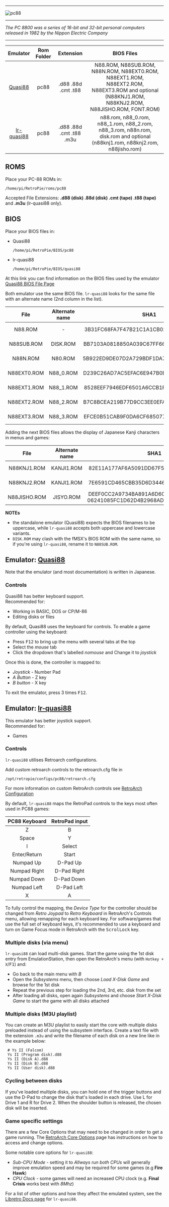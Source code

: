 ***
![pc88](https://user-images.githubusercontent.com/22881403/28556421-e25cde4e-70cb-11e7-9d82-39143d32bf2c.png)
***
_The PC 8800 was a series of 16-bit and 32-bit personal computers released in 1982 by the Nippon Electric Company_
***

| Emulator | Rom Folder | Extension | BIOS Files |
| :---: | :---: | :---: | :---: |
| [Quasi88](https://www.eonet.ne.jp/~showtime/quasi88/) | pc88  | .d88 .88d .cmt .t88 | N88.ROM, N88SUB.ROM, N88N.ROM, N88EXT0.ROM, N88EXT1.ROM, N88EXT2.ROM, N88EXT3.ROM and optional (N88KNJ1.ROM, N88KNJ2.ROM, N88JISHO.ROM, FONT.ROM) |
| [lr-quasi88](https://github.com/libretro/quasi88-libretro) | pc88 | .d88 .88d .cmt .t88 .m3u | n88.rom, n88_0.rom, n88_1.rom, n88_2.rom, n88_3.rom, n88n.rom, disk.rom and optional (n88knj1.rom, n88knj2.rom, n88jisho.rom) |


## ROMS

Place your PC-88 ROMs in:
```
/home/pi/RetroPie/roms/pc88
```

Accepted File Extensions: **.d88 (disk) .88d (disk) .cmt (tape) .t88 (tape)** and **.m3u** (lr-quasi88 only).

## BIOS

Place your BIOS files in:

* Quasi88
    ````
    /home/pi/RetroPie/BIOS/pc88
    ````
* lr-quasi88 
    ````
    /home/pi/RetroPie/BIOS/quasi88
    ````

At this link you can find information on the BIOS files used by the emulator
[Quasi88 BIOS File Page](https://translate.google.com/translate?sl=auto&tl=en&js=y&prev=_t&ie=UTF-8&u=https%3A%2F%2Fwww.eonet.ne.jp%2F~showtime%2Fquasi88%2Fmemo%2From.html&edit-text=)

Both emulator use the same BIOS file. `lr-quasi88` looks for the same file with an alternate name (2nd column in the list).
 
| File | Alternate name | SHA1 | CRC32 | Size |
| :--: | :--: |:--: | :--: | :--: |
| N88.ROM     | - |  3B31FC68FA7F47B21C1A1CB027B86B9E87AFBFFF | A0FC0473 | 32 KB |
| N88SUB.ROM  | DISK.ROM | BB7103A0818850A039C67FF666A31CE49A8D516F | 2158D307 | 2 KB |
| N88N.ROM    | N80.ROM | 5B922ED9DE07D2A729BDF1DA7B57C50DDF08809A | 27E1857D | 32 KB |
| N88EXT0.ROM | N88_0.ROM | D239C26AD7AC5EFAC6E947B0E9549B1534AA970D | 710A63EC | 8 KB |
| N88EXT1.ROM | N88_1.ROM | 8528EEF7946EDF6501A6CCB1F416B60C64EFAC7C | C0BD2AA6 | 8 KB |
| N88EXT2.ROM | N88_2.ROM | B7C8BCEA219B77D9CC3EE0EFAFE343CC307425D1 | AF2B6EFA | 8 KB |
| N88EXT3.ROM | N88_3.ROM | EFCE0B51CAB9F0DA6CF68507757F1245A2867A72 | 7713C519 | 8 KB |

Adding the next BIOS files allows the display of Japanese Kanji characters in menus and games:

| File | Alternate name | SHA1 | CRC32 | Size |
| :--: | :--: | :--: | :--: | :--: |
| N88KNJ1.ROM | KANJI1.ROM | 82E11A177AF6A5091DD67F50A2F4BAFDA84D6556 | 6178BD43 | 128 KB |
| N88KNJ2.ROM | KANJI1.ROM | 7E6591CD465CBB35D6D3446C5A83B46D30FAFE95 | 154803CC | 128 KB |
| N88JISHO.ROM | JISYO.ROM | DEEF0CC2A9734BA891A6D6C022AA70FFC66F783E <br> 06241085FC1D62D4B2968AD9CDBDADC1E7D7990A | BD6EB062 <br> 856459AF | 512 KB | 


**NOTEs**

  * the standalone emulator (Quasi88) expects the BIOS filenames to be uppercase, while `lr-quasi88` accepts both uppercase and lowercase variants.
  * `DISK.ROM` may clash with the fMSX's BIOS ROM with the same name, so if you're using `lr-quasi88`, rename it to `N88SUB.ROM`.

## Emulator: [Quasi88](https://www.eonet.ne.jp/~showtime/quasi88/)

Note that the emulator (and most documentation) is written in Japanese.

### Controls
Quasi88 has better keyboard support.   
Recommended for:

 - Working in BASIC, DOS or CP/M-86
 - Editing disks or files

By default, Quasi88 uses the keyboard for controls. To enable a game controller using the keyboard:
 
* Press <kbd>F12</kbd> to bring up the menu with several tabs at the top
* Select the _mouse_ tab
* Click the dropdown that's labelled _nomouse_ and Change it to _joystick_

Once this is done, the controller is mapped to:

* _Joystick_ - Number Pad
* _A Button_ - Z key
* _B button_ - X key

To exit the emulator, press 3 times <kbd>F12</kbd>. 

## Emulator: [lr-quasi88](https://github.com/libretro/quasi88-libretro)

This emulator has better joystick support.   
Recommended for:
 
- Games 

### Controls

`lr-quasi88` utilises Retroarch configurations.

Add custom retroarch controls to the retroarch.cfg file in
```shell
/opt/retropie/configs/pc88/retroarch.cfg
```
For more information on custom RetroArch controls see [RetroArch Configuration](RetroArch-Configuration)

By default, `lr-quasi88` maps the RetroPad controls to the keys most often used in PC88 games:

| PC88 Keyboard | RetroPad input |
| :--: | :--: |
| Z | B  |
| Space | Y |
| I | Select |
| Enter/Return | Start |
| Numpad Up | D-Pad Up |
| Numpad Right | D-Pad Right |
| Numpad Down | D-Pad Down |
| Numpad Left | D-Pad Left |
| X | A |

To fully control the mapping, the _Device Type_ for the controller should be changed from _Retro Joypad_ to _Retro Keyboard_ in RetroArch's Controls menu, allowing remapping for each keyboard key. For software/games that use the full set of keyboard keys, it's recommended to use a keyboard and turn on Game Focus mode in RetroArch with the <kbd>ScrolLock</kbd> key.

### Multiple disks (via menu)

`lr-quasi88` can load multi-disk games. Start the game using the 1st disk entry from EmulationStation, then open the RetroArch's menu (with `Hotkey + X`/<kbd>F1</kbd>) and:

* Go back to the main menu with _B_
* Open the _Subsystems_ menu, then choose _Load X-Disk Game_ and browse for the 1st disk
* Repeat the previous step for loading the 2nd, 3rd, etc. disk from the set
* After loading all disks, open again _Subsystems_ and choose _Start X-Disk Game_ to start the game with all disks attached

### Multiple disks (M3U playlist)
 You can create an M3U playlist to easily start the core with multiple disks preloaded instead of using the subsystem interface. Create a text file with the extension `.m3u` and write the filename of each disk on a new line like in the example below:
 
````
 # Ys II (Falcom)
 Ys II (Program disk).d88
 Ys II (Disk A).d88
 Ys II (Disk B).d88
 Ys II (User disk).d88
````

### Cycling between disks
If you've loaded multiple disks, you can hold one of the trigger buttons and use the D-Pad to change the disk that's loaded in each drive. Use L for Drive 1 and R for Drive 2. When the shoulder button is released, the chosen disk will be inserted.


### Game specific settings

There are a few Core Options that may need to be changed in order to get a game running. The [RetroArch Core Options](RetroArch-Core-Options) page has instructions on how to access and change options.

Some notable core options for `lr-quasi88`: 

* _Sub-CPU Mode_ - setting it to _Allways run both CPUs_ will generally improve emulation speed and may be required for some games (e.g **Fire Hawk**)
* _CPU Clock_ - some games will need an increased CPU clock (e.g. **Final Crisis** works best with _8Mhz_)

For a list of other options and how they affect the emulated system, see the [Libretro Docs page](https://docs.libretro.com/library/quasi88/#core-options) for `lr-quasi88`.
